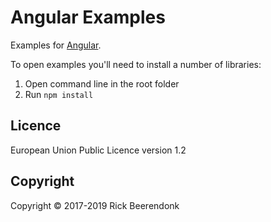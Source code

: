 # Angular Examples

Examples for [Angular](http://angular.io/).

To open examples you'll need to install a number of libraries:

1. Open command line in the root folder
2. Run `npm install`

## Licence

European Union Public Licence version 1.2

## Copyright

Copyright © 2017-2019 Rick Beerendonk

